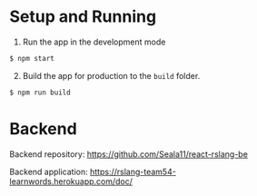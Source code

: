 # Setup and Running

1. Run the app in the development mode

```bash
$ npm start
```

2. Build the app for production to the `build` folder.
```bash
$ npm run build
```

# Backend

Backend repository: https://github.com/Seala11/react-rslang-be

Backend application: https://rslang-team54-learnwords.herokuapp.com/doc/
